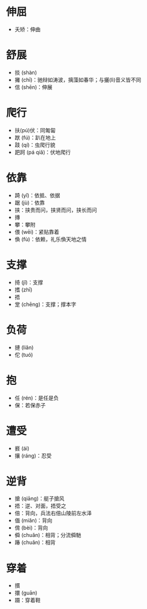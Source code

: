 # 伸屈
* 夭矫：伸曲
# 舒展
* 掞 (shàn)
* 攡 (chī)：驰辩如涛波，摛藻如春华；与攦(lì)音义皆不同
* 信 (shēn)：伸展
# 爬行
* 扶(pú)伏：同匍匐
* 䟮 (fú)：趴在地上
* 跂 (qí)：虫爬行貌
* 跁跒 (pá qiă)：伏地爬行
# 依靠
* 踦 (yǐ)：依抵、依据
* 踞 (jù)：依靠
* 挟：挟贵而问，挟贤而问，挟长而问
* 摶
* 攀：攀附
* 偎 (wēi)：紧贴靠着
* 偩 (fù)：依赖，礼乐偩天地之情
# 支撑
* 掎 (jǐ)：支撑
* 搘 (zhī)
* 捂
* 䟫 (chēng)：支撑；撑本字
# 负荷
* 摙 (liǎn)
* 佗 (tuó)
# 抱
* 任 (rén)：是任是负
* 保：若保赤子

# 遭受
* 捱 (ái)
* 攘 (ráng)：忍受
# 逆背
* 搶 (qiāng)：艇子搶风
* 捂：逆、对面，捂受之
* 倍：背向，兵法右倍山陵前左水泽
* 偭 (miǎn)：背向
* 偝 (bèi)：背向
* 僢 (chuǎn)：相背；分流僢馳
* 踳 (chuǎn)：相背
# 穿着
* 摜
* 擐 (guān)
* 蹑：穿着鞋
